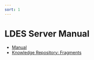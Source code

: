 ```yaml
---
sort: 1
---
```


# LDES Server Manual


<!-- {% include list.liquid %} -->

- [Manual](https://xdxxxdx.github.io/githubpagesxd/Server%20Manual/configuration.html)
- [Knowledge Repository: Fragments](https://xdxxxdx.github.io/githubpagesxd/Fragments/)
   
